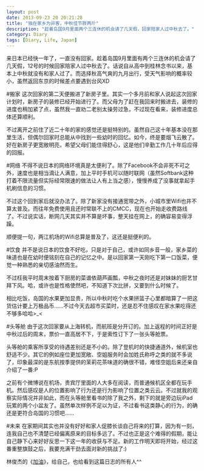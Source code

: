 ```yaml
---
layout: post
date: 2013-09-23 20 20:21:28
title: "独在家乡为异客，中秋佳节胖两斤"
description: "趁着岛国9月里面两个三连休的机会请了几天假，回家陪家人过中秋去了。"
category: Diary
tags: [Diary, Life, Japan]
---
```

来日本已经快一年了，一直没有回家。趁着岛国9月里面有两个三连休的机会请了几天假，12号的时候回家陪家人过中秋去了。话说自从高中到桂林念书以来，基本上中秋就没有和家人过了。而选择秋高气爽的九月出行，受天气影响的概率较小，虽然返回东京的时候差点要遇到台风XD

<!--more-->
#搬家
这次回家的第二天便搬进了新房子里。其实一个多月前和家人说起这次回家计划时，新房子的装修已经开始进行了。而父母为了赶在我回来时搬进去，装修的进度也稍加紧了点，虽然我一直劝二老别太操劳过急，不过现在看来，装修进度总体还算顺利。

不过离开之前住了近二十年的家的感觉还是挺特别的。虽然自己这十年基本没在那里生活，但偶尔回家时总能从中找到一些幼时的回忆。如今，终是要烟飞云散了。好在新房子更宽敞明亮，希望父母们能住得舒心，这是他们辛勤工作几十年后应得的回报。

#网络
不得不说日本的网络环境真是太便利了。除了Facebook不会非死不可之外，速度也是相当滴让人满意，加上平时手机可以随时联网（虽然Softbank这种打着不限流量但实际经常限速的做法让人有上当之感），慢慢养成了没事就拿起手机刷信息的习惯。

不过这个回到家后就没办法了。除了新家没有接通宽带之外，小城市里Wifi也并不算太普及。而往年免费使用且还时常联不上的CMCC，现在也开始走收费路线了。不过说实话，断网几天其实并不算是坏事，整天挂在网上，的确容易变得浮躁。

顺便提一句，两江机场的Wifi总算是普及了，这还是挺便利的。

#饮食
并不是说日本的饮食不好吃，只是对于自己，或许如同乡音一般，家乡菜的味道也是在幼时便铭刻在自己的记忆之中。是以回家第一天刚吃下第一口饭菜，便觉一种熟悉的亲切感油然而生。

不过枉我平时周末按着下厨房的菜谱依葫芦画瓢，中秋之夜时还是对妹妹的厨艺甘拜下风。哈，或许也是性格使然吧，不知道下次比拼，又要到什么时候了。

相比吃饭，岛国的水果更加显贵，所以中秋时吃个水果拼篮子心里都暗算了一把这货估计要上万极品币……不过今天去超市买菜时，还是忍不住感叹在家水果吃得还不够多哈哈>_<

#头等舱
由于这次回家要从上海转机，而航班是分开订的。加上返程的时间正好是中秋过后的周末，票价一直高居不下，于是索性订下了一张头等舱票。

头等舱的乘客所享受的待遇差别还是不小的。除了登机时的快捷通道外，候机室也舒适不少。其它的例如座位更加宽敞、空姐服务时会加姓氏称呼之类的就不多说了，印象最深的是东航按季提供的茉莉花茶味道的确很不错，难怪空姐后来还亲自介绍了一番:P

之前有个微博说在机场，贵宾厅里面的人大多在阅读，而普通候机区全都在玩手机。然后感叹是人的位置影响了行为还是行为影响了位置之类云云。不过就我的观察实际情况并非如此，而在头等舱里看书的除了我之外，剩下的就是旁边玩iPad玩累的两个小盆友了。虽然单次样例不足以为证，不过看书这类静心的行为，的确还是更符合岛国的习惯吧……

#未来
在家期间其实也并没有好好和家人促膝长谈自己将来的打算，因为有一刻，连我自己也不清楚已经偏离原来的目标多远了。不过也正是这个难得的假期，能让自己静下心来好好反思一下这一年的收获与不足。新的工作明天即将开始，经过这番重整旗鼓之后，我要充满干劲去面对新的挑战了:)

林俊杰的《[加油](http://www.xiami.com/song/1769260207?spm=a1z1s.3521865.23309997.34.JS3kX2)》，给自己，也给看到这篇日志的所有人^^
